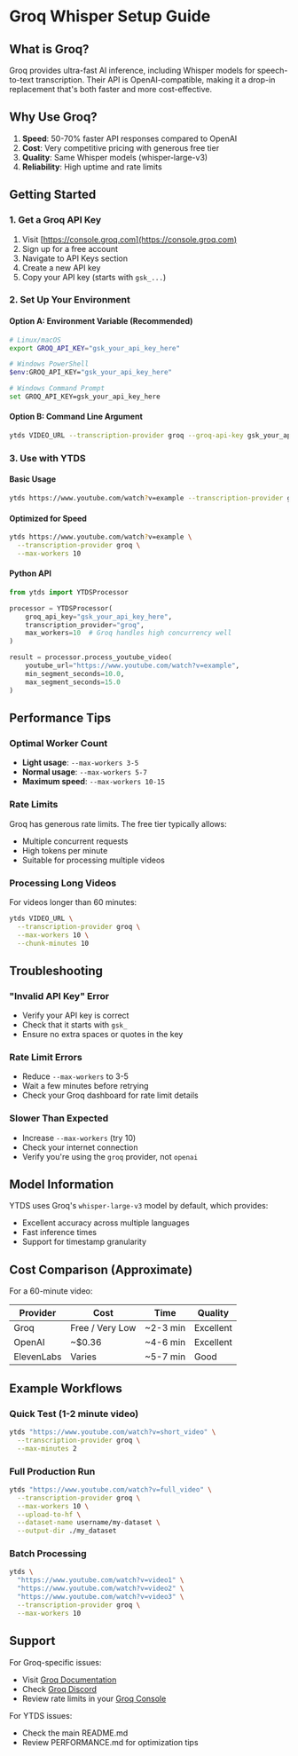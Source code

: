 # Groq Whisper Setup Guide

## What is Groq?

Groq provides ultra-fast AI inference, including Whisper models for speech-to-text transcription. Their API is OpenAI-compatible, making it a drop-in replacement that's both faster and more cost-effective.

## Why Use Groq?

1. **Speed**: 50-70% faster API responses compared to OpenAI
2. **Cost**: Very competitive pricing with generous free tier
3. **Quality**: Same Whisper models (whisper-large-v3)
4. **Reliability**: High uptime and rate limits

## Getting Started

### 1. Get a Groq API Key

1. Visit [https://console.groq.com](https://console.groq.com)
2. Sign up for a free account
3. Navigate to API Keys section
4. Create a new API key
5. Copy your API key (starts with `gsk_...`)

### 2. Set Up Your Environment

#### Option A: Environment Variable (Recommended)
```bash
# Linux/macOS
export GROQ_API_KEY="gsk_your_api_key_here"

# Windows PowerShell
$env:GROQ_API_KEY="gsk_your_api_key_here"

# Windows Command Prompt
set GROQ_API_KEY=gsk_your_api_key_here
```

#### Option B: Command Line Argument
```bash
ytds VIDEO_URL --transcription-provider groq --groq-api-key gsk_your_api_key_here
```

### 3. Use with YTDS

#### Basic Usage
```bash
ytds https://www.youtube.com/watch?v=example --transcription-provider groq
```

#### Optimized for Speed
```bash
ytds https://www.youtube.com/watch?v=example \
  --transcription-provider groq \
  --max-workers 10
```

#### Python API
```python
from ytds import YTDSProcessor

processor = YTDSProcessor(
    groq_api_key="gsk_your_api_key_here",
    transcription_provider="groq",
    max_workers=10  # Groq handles high concurrency well
)

result = processor.process_youtube_video(
    youtube_url="https://www.youtube.com/watch?v=example",
    min_segment_seconds=10.0,
    max_segment_seconds=15.0
)
```

## Performance Tips

### Optimal Worker Count
- **Light usage**: `--max-workers 3-5`
- **Normal usage**: `--max-workers 5-7`
- **Maximum speed**: `--max-workers 10-15`

### Rate Limits
Groq has generous rate limits. The free tier typically allows:
- Multiple concurrent requests
- High tokens per minute
- Suitable for processing multiple videos

### Processing Long Videos
For videos longer than 60 minutes:
```bash
ytds VIDEO_URL \
  --transcription-provider groq \
  --max-workers 10 \
  --chunk-minutes 10
```

## Troubleshooting

### "Invalid API Key" Error
- Verify your API key is correct
- Check that it starts with `gsk_`
- Ensure no extra spaces or quotes in the key

### Rate Limit Errors
- Reduce `--max-workers` to 3-5
- Wait a few minutes before retrying
- Check your Groq dashboard for rate limit details

### Slower Than Expected
- Increase `--max-workers` (try 10)
- Check your internet connection
- Verify you're using the `groq` provider, not `openai`

## Model Information

YTDS uses Groq's `whisper-large-v3` model by default, which provides:
- Excellent accuracy across multiple languages
- Fast inference times
- Support for timestamp granularity

## Cost Comparison (Approximate)

For a 60-minute video:

| Provider | Cost | Time | Quality |
|----------|------|------|---------|
| Groq | Free / Very Low | ~2-3 min | Excellent |
| OpenAI | ~$0.36 | ~4-6 min | Excellent |
| ElevenLabs | Varies | ~5-7 min | Good |

## Example Workflows

### Quick Test (1-2 minute video)
```bash
ytds "https://www.youtube.com/watch?v=short_video" \
  --transcription-provider groq \
  --max-minutes 2
```

### Full Production Run
```bash
ytds "https://www.youtube.com/watch?v=full_video" \
  --transcription-provider groq \
  --max-workers 10 \
  --upload-to-hf \
  --dataset-name username/my-dataset \
  --output-dir ./my_dataset
```

### Batch Processing
```bash
ytds \
  "https://www.youtube.com/watch?v=video1" \
  "https://www.youtube.com/watch?v=video2" \
  "https://www.youtube.com/watch?v=video3" \
  --transcription-provider groq \
  --max-workers 10
```

## Support

For Groq-specific issues:
- Visit [Groq Documentation](https://console.groq.com/docs)
- Check [Groq Discord](https://discord.gg/groq)
- Review rate limits in your [Groq Console](https://console.groq.com)

For YTDS issues:
- Check the main README.md
- Review PERFORMANCE.md for optimization tips

